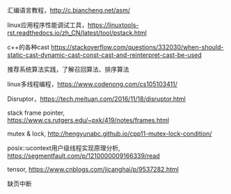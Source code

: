 汇编语言教程，http://c.biancheng.net/asm/

linux应用程序性能调试工具，https://linuxtools-rst.readthedocs.io/zh_CN/latest/tool/pstack.html

c++的各种cast
https://stackoverflow.com/questions/332030/when-should-static-cast-dynamic-cast-const-cast-and-reinterpret-cast-be-used

推荐系统算法实践，了解召回算法、排序算法

linux多线程编程，https://www.codenong.com/cs105103411/

Disruptor，https://tech.meituan.com/2016/11/18/disruptor.html

stack frame pointer, https://www.cs.rutgers.edu/~pxk/419/notes/frames.html

mutex & lock, http://hengyunabc.github.io/cpp11-mutex-lock-condition/

posix::ucontext用户级线程实现原理分析, https://segmentfault.com/p/1210000009166339/read

tensor, https://www.cnblogs.com/jicanghai/p/9537282.html

缺页中断
